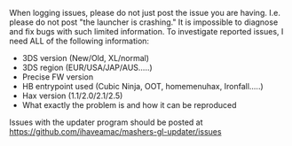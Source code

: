 When logging issues, please do not just post the issue you are having. I.e. please do not post "the launcher is crashing." It is impossible to diagnose and fix bugs with such limited information. To investigate reported issues, I need ALL of the following information:

* 3DS version (New/Old, XL/normal)
* 3DS region (EUR/USA/JAP/AUS.....)
* Precise FW version
* HB entrypoint used (Cubic Ninja, OOT, homemenuhax, Ironfall.....)
* Hax version (1.1/2.0/2.1/2.5)
* What exactly the problem is and how it can be reproduced

Issues with the updater program should be posted at https://github.com/ihaveamac/mashers-gl-updater/issues

